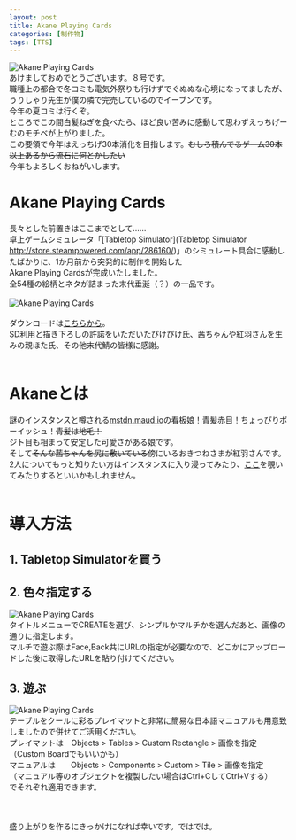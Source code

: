 ```yaml
---
layout: post
title: Akane Playing Cards
categories: [制作物]
tags: [TTS]
---
```


![Akane Playing Cards](http://routehachi.github.io/Pictures/intro.png)  
あけましておめでとうございます。８号です。  
職種上の都合で冬コミも電気外祭りも行けずでぐぬぬな心境になってましたが、うりしゃり先生が僕の隣で完売しているのでイーブンです。  
今年の夏コミは行くぞ。  
ところでこの間白髪ねぎを食べたら、ほど良い苦みに感動して思わずえっちげーむのモチベが上がりました。  
この要領で今年はえっちげ30本消化を目指します。~~むしろ積んでるゲーム30本以上あるから流石に何とかしたい~~  
今年もよろしくおねがいします。


# Akane Playing Cards
長々とした前置きはここまでとして……  
卓上ゲームシミュレータ「[Tabletop Simulator](Tabletop Simulator http://store.steampowered.com/app/286160/)」のシミュレート具合に感動したばかりに、1か月前から突発的に制作を開始した  
Akane Playing Cardsが完成いたしました。  
全54種の絵柄とネタが詰まった末代垂涎（？）の一品です。  
<br />
![Akane Playing Cards](http://routehachi.github.io/Pictures/tts1.png "できました")  
<br />
ダウンロードは[こちらから](https://www.dropbox.com/sh/xvgoazfs6c98wkx/AABPneGSJq8BkGhdY1lFEVhka?dl=0)。  
SD利用と描き下ろしの許諾をいただいたぴけぴけ氏、茜ちゃんや紅羽さんを生みの親ほた氏、その他末代鯖の皆様に感謝。
<br />
<br />

# Akaneとは
謎のインスタンスと噂される[mstdn.maud.io](https://mstdn.maud.io)の看板娘！青髪赤目！ちょっぴりボーイッシュ！~~青髪は地毛！~~  
ジト目も相まって安定した可愛さがある娘です。  
そして~~そんな茜ちゃんを尻に敷いている~~傍にいるおきつねさまが紅羽さんです。  
2人についてもっと知りたい方はインスタンスに入り浸ってみたり、[ここ](https://quesdon.rinsuki.tk/@hota@mstdn.maud.io)を覗いてみたりするといいかもしれません。
<br />
<br />
# 導入方法
## 1. **Tabletop Simulatorを買う**
## 2. 色々指定する
![Akane Playing Cards](http://routehachi.github.io/Pictures/Howto.png)  
タイトルメニューでCREATEを選び、シンプルかマルチかを選んだあと、画像の通りに指定します。  
マルチで遊ぶ際はFace,Back共にURLの指定が必要なので、どこかにアップロードした後に取得したURLを貼り付けてください。  
## 3. 遊ぶ
![Akane Playing Cards](http://routehachi.github.io/Pictures/tts2.png)  
テーブルをクールに彩るプレイマットと非常に簡易な日本語マニュアルも用意致しましたので併せてご活用ください。  
プレイマットは　Objects > Tables > Custom Rectangle > 画像を指定（Custom Boardでもいいかも）  
マニュアルは　　Objects > Components > Custom > Tile > 画像を指定  
（マニュアル等のオブジェクトを複製したい場合はCtrl+CしてCtrl+Vする）  
でそれぞれ適用できます。
<br />
<br />
<br />
<br />
盛り上がりを作るにきっかけになれば幸いです。ではでは。